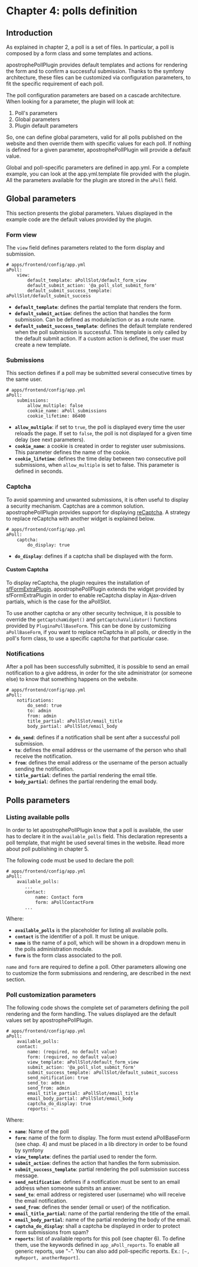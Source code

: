 # Chapter 4: polls definition

## Introduction

As explained in chapter 2, a poll is a set of files. In particular, a poll is composed by a form class and some templates and actions. 

apostrophePollPlugin provides default templates and actions for rendering the form and to confirm a successful submission. Thanks to the symfony architecture, these files can be customized via configuration parameters, to fit the specific requirement of each poll.

The poll configuration parameters are based on a cascade architecture. When looking for a parameter, the plugin will look at:

1.   Poll's parameters
2.   Global parameters
3.   Plugin default parameters

So, one can define global parameters, valid for all polls published on the website and then override them with specific values for each poll. If nothing is defined for a given parameter, apostrophePollPlugin will provide a default value.

Global and poll-specific parameters are defined in app.yml. For a complete example, you can look at the app.yml.template file provided with the plugin. All the parameters available for the plugin are stored in the `aPoll` field.



## Global parameters

This section presents the global parameters. Values displayed in the example code are the default values provided by the plugin.

### Form view

The `view` field defines parameters related to the form display and submission.
	
	# apps/frontend/config/app.yml
	aPoll:
	    view:
		    default_template: aPollSlot/default_form_view
		    default_submit_action: '@a_poll_slot_submit_form'
		    default_submit_success_template: aPollSlot/default_submit_success


* **`default_template`**: defines the partial template that renders the form. 
* **`default_submit_action`**: defines the action that handles the form submission. Can be defined as module/action or as a route name.
* **`default_submit_success_template`**: defines the default template rendered when the poll submission is successful. This template is only called by the default submit action. If a custom action is defined, the user must create a new template.

### Submissions

This section defines if a poll may be submitted several consecutive times by the same user. 

	# apps/frontend/config/app.yml
	aPoll:
	    submissions:
			allow_multiple: false
			cookie_name: aPoll_submissions
			cookie_lifetime: 86400

* **`allow_multiple`**: if set to `true`, the poll is displayed every time the user reloads the page. If set to `false`, the poll is not displayed for a given time delay (see next parameters).
* **`cookie_name`**: a cookie is created in order to register user submissions. This parameter defines the name of the cookie.
* **`cookie_lifetime`**: defines the time delay between two consecutive poll submissions, when `allow_multiple` is set to false. This parameter is defined in seconds.

### Captcha

To avoid spamming and unwanted submissions, it is often useful to display a security mechanism. Captchas are a common solution. apostrophePollPlugin provides support for displaying [reCaptcha](http://www.google.com/recaptcha). A strategy to replace reCaptcha with another widget is explained below.

	# apps/frontend/config/app.yml
	aPoll:
	    captcha:
			do_display: true

* **`do_display`**: defines if a captcha shall be displayed with the form.

#### Custom Captcha
 
To display reCaptcha, the plugin requires the installation of [sfFormExtraPlugin](http://www.symfony-project.org/plugins/sfFormExtraPlugin "sfFormExtra"). apostrophePollPlugin extends the widget provided by sfFormExtraPlugin in order to enable reCaptcha display in Ajax-driven partials, which is the case for the aPollSlot.

To use another captcha or any other security technique, it is possible to override the `getCaptchaWidget()` and `getCaptchaValidator()` functions provided by `PluginaPollBaseForm`. This can be done by customizing `aPollBaseForm`, if you want to replace reCaptcha in all polls, or directly in the poll's form class, to use a specific captcha for that particular case.




### Notifications

After a poll has been successfully submitted, it is possible to send an email notification to a give address, in order for the site administrator (or someone else) to know that something happens on the website.

	# apps/frontend/config/app.yml
	aPoll:
	    notifications:
			do_send: true
			to: admin
			from: admin
			title_partial: aPollSlot/email_title
			body_partial: aPollSlot/email_body

* **`do_send`**: defines if a notification shall be sent after a successful poll submission.
* **`to`**: defines the email address or the username of the person who shall receive the notification.
* **`from`**: defines the email address or the username of the person actually sending the notification.
* **`title_partial`**: defines the partial rendering the email title.
* **`body_partial`**: defines the partial rendering the email body.


## Polls parameters

### Listing available polls

In order to let apostrophePollPlugin know that a poll is available, the user has to declare it in the `available_polls` field.
This declaration represents a poll template, that might be used several times in the website. Read more about poll publishing in chapter 5.

The following code must be used to declare the poll:

	# apps/frontend/config/app.yml
	aPoll:
	    available_polls:
		   ...
		   contact:
		       name: Contact form
		       form: aPollContactForm
		   ...

Where:

* **`available_polls`** is the placeholder for listing all available polls.
* **`contact`** is the identifier of a poll. It must be unique.
* **`name`** is the name of a poll, which will be shown in a dropdown menu in the polls administration module.
* **`form`** is the form class associated to the poll.

`name` and `form` are required to define a poll. Other parameters allowing one to customize the form submissions and rendering, are described in the next section.

### Poll customization parameters

The following code shows the complete set of parameters defining the poll rendering and the form handling. The values displayed are the default values set by apostrophePollPlugin.

	# apps/frontend/config/app.yml
	aPoll:
	    available_polls:
		contact:
			name: (required, no default value)
			form: (required, no default value)
			view_template: aPollSlot/default_form_view
			submit_action: '@a_poll_slot_submit_form'
			submit_success_template: aPollSlot/default_submit_success
			send_notification: true 
			send_to: admin
			send_from: admin 
			email_title_partial: aPollSlot/email_title
			email_body_partial: aPollSlot/email_body
			captcha_do_display: true
			reports: ~
    

Where:

* **`name`**: Name of the poll
* **`form`**: name of the form to display. The form must extend aPollBaseForm (see chap. 4) and must be placed in a lib directory in order to be found by symfony
* **`view_template`**: defines the partial used to render the form.
* **`submit_action`**: defines the action that handles the form submission.
* **`submit_success_template`**: partial rendering the poll submission success message.
* **`send_notification`**: defines if a notification must be sent to an email address when someone submits an answer.
* **`send_to`**: email address or registered user (username) who will receive the email notification.
* **`send_from`**: defines the sender (email or user) of the notification.
* **`email_title_partial`**: name of the partial rendering the title of the email.
* **`email_body_partial`**: name of the partial rendering  the body of the email.
* **`captcha_do_display`**: shall a captcha be displayed in order to protect form submissions from spam?
* **`reports`**: list of available reports for this poll (see chapter 6). To define them, use the keywords defined in `app_aPoll_reports`. To enable all generic reports, use "`~`". You can also add poll-specific reports. Ex.: `[~, myReport, anotherReport]`. 
